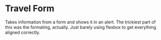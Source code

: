 Travel Form
===================

Takes information from a form and shows it in an alert. The trickiest part of this was the formating, actually. Just barely using flexbox to get everything aligned correctly.